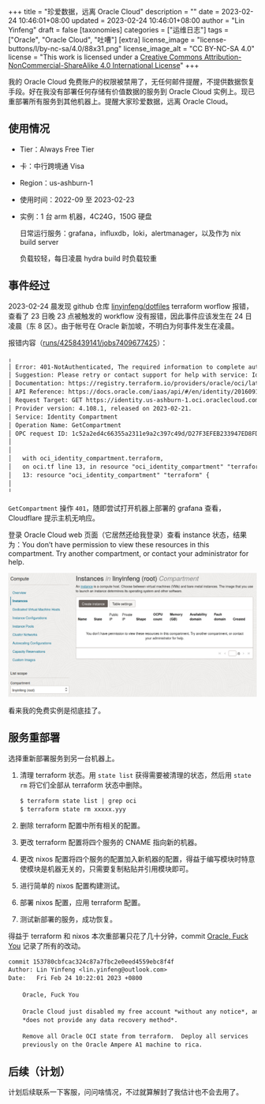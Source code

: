 +++
title = "珍爱数据，远离 Oracle Cloud"
description = ""
date = 2023-02-24 10:46:01+08:00
updated = 2023-02-24 10:46:01+08:00
author = "Lin Yinfeng"
draft = false
[taxonomies]
categories = ["运维日志"]
tags = ["Oracle", "Oracle Cloud", "吐嘈"]
[extra]
license_image = "license-buttons/l/by-nc-sa/4.0/88x31.png"
license_image_alt = "CC BY-NC-SA 4.0"
license = "This work is licensed under a [Creative Commons Attribution-NonCommercial-ShareAlike 4.0 International License](http://creativecommons.org/licenses/by-nc-sa/4.0/)"
+++

我的 Oracle Cloud 免费账户的权限被禁用了，无任何邮件提醒，不提供数据恢复手段。好在我没有部署任何存储有价值数据的服务到 Oracle Cloud 实例上。现已重部署所有服务到其他机器上。提醒大家珍爱数据，远离 Oracle Cloud。

<!-- more -->

## 使用情况

* Tier：Always Free Tier
* 卡：中行跨境通 Visa
* Region：us-ashburn-1
* 使用时间：2022-09 至 2023-02-23
* 实例：1 台 arm 机器，4C24G，150G 硬盘

  日常运行服务：grafana，influxdb，loki，alertmanager，以及作为 nix build server

  负载较轻，每日凌晨 hydra build 时负载较重

## 事件经过

2023-02-24 晨发现 github 仓库 [linyinfeng/dotfiles](https://github.com/linyinfeng/dotfiles) terraform worflow 报错，查看了 23 日晚 23 点被触发的 workflow 没有报错，因此事件应该发生在 24 日凌晨（东 8 区）。由于帐号在 Oracle 新加坡，不明白为何事件发生在凌晨。

报错内容（[runs/4258439141/jobs7409677425](https://github.com/linyinfeng/dotfiles/actions/runs/4258439141/jobs/7409677425)）：

```txt
╷
│ Error: 401-NotAuthenticated, The required information to complete authentication was not provided or was incorrect.
│ Suggestion: Please retry or contact support for help with service: Identity Compartment
│ Documentation: https://registry.terraform.io/providers/oracle/oci/latest/docs/resources/identity_compartment
│ API Reference: https://docs.oracle.com/iaas/api/#/en/identity/20160918/Compartment/GetCompartment
│ Request Target: GET https://identity.us-ashburn-1.oci.oraclecloud.com/20160918/compartments/ocid1.compartment.oc1..aaaaaaaaikp5stvcw3ynsrbxkermuo4uz7atqo2nmmkn6mh4gnmc3ouokssa
│ Provider version: 4.108.1, released on 2023-02-21.
│ Service: Identity Compartment
│ Operation Name: GetCompartment
│ OPC request ID: 1c52a2ed4c66355a2311e9a2c397c49d/D27F3EFEB233947ED8FDBBDB2776B59E/B75CC5B022B3B7A000DEFF6347E1ABC1
│
│
│   with oci_identity_compartment.terraform,
│   on oci.tf line 13, in resource "oci_identity_compartment" "terraform":
│   13: resource "oci_identity_compartment" "terraform" {
│
╵
```

`GetCompartment` 操作 `401`，随即尝试打开机器上部署的 grafana 查看，Cloudflare 提示主机无响应。

登录 Oracle Cloud web 页面（它居然还给我登录）查看 instance 状态，结果为：You don’t have permission to view these resources in this compartment. Try another compartment, or contact your administrator for help.

![Instances page says: You don’t have permission to view these resources in this compartment. Try another compartment, or contact your administrator for help.](instances-page.png)

看来我的免费实例是彻底挂了。

## 服务重部署

选择重新部署服务到另一台机器上。

1. 清理 terraform 状态。用 `state list` 获得需要被清理的状态，然后用 `state rm` 将它们全部从 terraform 状态中删除。

    ```txt
    $ terraform state list | grep oci
    $ terraform state rm xxxxx.yyy
    ```

2. 删除 terraform 配置中所有相关的配置。
3. 更改 terraform 配置将四个服务的 CNAME 指向新的机器。
4. 更改 nixos 配置将四个服务的配置加入新机器的配置，得益于编写模块时特意使模块是机器无关的，只需要复制粘贴并引用模块即可。
5. 进行简单的 nixos 配置构建测试。
6. 部署 nixos 配置，应用 terraform 配置。
7. 测试新部署的服务，成功恢复。

得益于 terraform 和 nixos 本次重部署只花了几十分钟，commit [Oracle, Fuck You](https://github.com/linyinfeng/dotfiles/commit/153780cbfcac324c87a7fbc2e0eed4559ebc8f4f) 记录了所有的改动。

```txt
commit 153780cbfcac324c87a7fbc2e0eed4559ebc8f4f
Author: Lin Yinfeng <lin.yinfeng@outlook.com>
Date:   Fri Feb 24 10:22:01 2023 +0800

    Oracle, Fuck You

    Oracle Cloud just disabled my free account *without any notice*, and
    *does not provide any data recovery method*.

    Remove all Oracle OCI state from terraform.  Deploy all services
    previously on the Oracle Ampere A1 machine to rica.
```

## 后续（计划）

计划后续联系一下客服，问问啥情况，不过就算解封了我估计也不会去用了。
